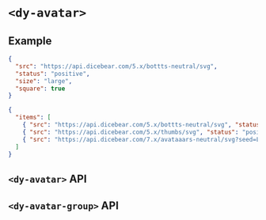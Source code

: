 # `<dy-avatar>`

## Example

<gbp-example name="dy-avatar"  src="https://esm.sh/duoyun-ui/elements/avatar">

```json
{
  "src": "https://api.dicebear.com/5.x/bottts-neutral/svg",
  "status": "positive",
  "size": "large",
  "square": true
}
```

</gbp-example>

<gbp-example name="dy-avatar-group" src="https://esm.sh/duoyun-ui/elements/avatar">

```json
{
  "items": [
    { "src": "https://api.dicebear.com/5.x/bottts-neutral/svg", "status": "positive" },
    { "src": "https://api.dicebear.com/5.x/thumbs/svg", "status": "positive" },
    { "src": "https://api.dicebear.com/7.x/avataaars-neutral/svg?seed=Lola", "status": "positive" }
  ]
}
```

</gbp-example>

## `<dy-avatar>` API

<gbp-api name="dy-avatar" src="/src/elements/avatar.ts"></gbp-api>

## `<dy-avatar-group>` API

<gbp-api name="dy-avatar-group" src="/src/elements/avatar.ts"></gbp-api>

